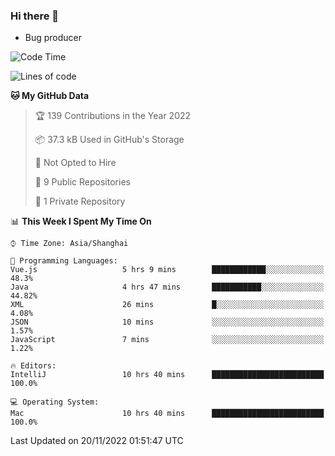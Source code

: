 ### Hi there 👋
* Bug producer
<!--START_SECTION:waka-->
![Code Time](http://img.shields.io/badge/Code%20Time-828%20hrs%204%20mins-blue)

![Lines of code](https://img.shields.io/badge/From%20Hello%20World%20I%27ve%20Written-34%20Thousand%20lines%20of%20code-blue)

**🐱 My GitHub Data** 

> 🏆 139 Contributions in the Year 2022
 > 
> 📦 37.3 kB Used in GitHub's Storage 
 > 
> 🚫 Not Opted to Hire
 > 
> 📜 9 Public Repositories 
 > 
> 🔑 1 Private Repository 
 > 
📊 **This Week I Spent My Time On** 

```text
⌚︎ Time Zone: Asia/Shanghai

💬 Programming Languages: 
Vue.js                   5 hrs 9 mins        ████████████░░░░░░░░░░░░░   48.3% 
Java                     4 hrs 47 mins       ███████████░░░░░░░░░░░░░░   44.82% 
XML                      26 mins             █░░░░░░░░░░░░░░░░░░░░░░░░   4.08% 
JSON                     10 mins             ░░░░░░░░░░░░░░░░░░░░░░░░░   1.57% 
JavaScript               7 mins              ░░░░░░░░░░░░░░░░░░░░░░░░░   1.22%

🔥 Editors: 
IntelliJ                 10 hrs 40 mins      █████████████████████████   100.0%

💻 Operating System: 
Mac                      10 hrs 40 mins      █████████████████████████   100.0%

```


 Last Updated on 20/11/2022 01:51:47 UTC
<!--END_SECTION:waka-->
